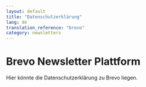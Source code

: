 ```yaml
---
layout: default
title: "Datenschutzerklärung"
lang: de
translation_reference: "brevo"
category: newsletters
---
```


# Brevo Newsletter Plattform

Hier könnte die Datenschutzerklärung zu Brevo liegen.
